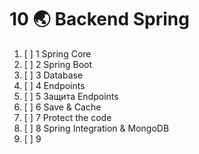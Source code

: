 # 10  🌏 Backend Spring

1. [ ] 1 Spring Core
2. [ ] 2 Spring Boot
3. [ ] 3 Database
4. [ ] 4 Endpoints
5. [ ] 5 Защита Endpoints
6. [ ] 6 Save & Cache 
7. [ ] 7 Protect the code
8. [ ] 8 Spring Integration & MongoDB
9. [ ] 9 
